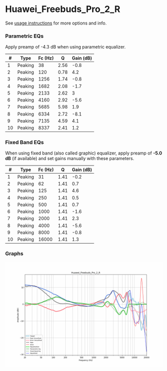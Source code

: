 # Huawei_Freebuds_Pro_2_R
See [usage instructions](https://github.com/jaakkopasanen/AutoEq#usage) for more options and info.

### Parametric EQs
Apply preamp of -4.3 dB when using parametric equalizer.

|   # | Type    |   Fc (Hz) |    Q |   Gain (dB) |
|-----|---------|-----------|------|-------------|
|   1 | Peaking |        38 | 2.56 |        -0.8 |
|   2 | Peaking |       120 | 0.78 |         4.2 |
|   3 | Peaking |      1256 | 1.74 |        -0.8 |
|   4 | Peaking |      1682 | 2.08 |        -1.7 |
|   5 | Peaking |      2133 | 2.62 |         3   |
|   6 | Peaking |      4160 | 2.92 |        -5.6 |
|   7 | Peaking |      5685 | 5.98 |         1.9 |
|   8 | Peaking |      6334 | 2.72 |        -8.1 |
|   9 | Peaking |      7135 | 4.59 |         4.1 |
|  10 | Peaking |      8337 | 2.41 |         1.2 |

### Fixed Band EQs
When using fixed band (also called graphic) equalizer, apply preamp of **-5.0 dB** (if available) and set gains manually with these parameters.

|   # | Type    |   Fc (Hz) |    Q |   Gain (dB) |
|-----|---------|-----------|------|-------------|
|   1 | Peaking |        31 | 1.41 |        -0.2 |
|   2 | Peaking |        62 | 1.41 |         0.7 |
|   3 | Peaking |       125 | 1.41 |         4.6 |
|   4 | Peaking |       250 | 1.41 |         0.5 |
|   5 | Peaking |       500 | 1.41 |         0.7 |
|   6 | Peaking |      1000 | 1.41 |        -1.6 |
|   7 | Peaking |      2000 | 1.41 |         2.3 |
|   8 | Peaking |      4000 | 1.41 |        -5.6 |
|   9 | Peaking |      8000 | 1.41 |        -0.8 |
|  10 | Peaking |     16000 | 1.41 |         1.3 |

### Graphs
![](./Huawei_Freebuds_Pro_2_R.png)
